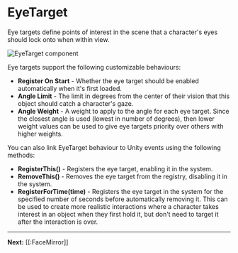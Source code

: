 # EyeTarget

Eye targets define points of interest in the scene that a character's eyes should lock onto when within view.

![EyeTarget component](https://flipside.nyc3.cdn.digitaloceanspaces.com/docs/graphics/eyetarget-component.png)

Eye targets support the following customizable behaviours:

* **Register On Start** - Whether the eye target should be enabled automatically when it's first loaded.
* **Angle Limit** - The limit in degrees from the center of their vision that this object should catch a character's gaze.
* **Angle Weight** - A weight to apply to the angle for each eye target. Since the closest angle is used (lowest in number of degrees), then lower weight values can be used to give eye targets priority over others with higher weights.

You can also link EyeTarget behaviour to Unity events using the following methods:

* **RegisterThis()** - Registers the eye target, enabling it in the system.
* **RemoveThis()** - Removes the eye target from the registry, disabling it in the system.
* **RegisterForTime(time)** - Registers the eye target in the system for the specified number of seconds before automatically removing it. This can be used to create more realistic interactions where a character takes interest in an object when they first hold it, but don't need to target it after the interaction is over.

---

**Next:** [[:FaceMirror]]

